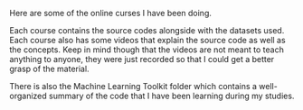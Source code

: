 Here are some of the online curses I have been doing.

Each course contains the source codes alongside with the datasets used. Each course also has some videos that explain the source code as well as the concepts. Keep in mind though that the videos are not meant to teach anything to anyone, they were just recorded so that I could get a better grasp of the material.

There is also the Machine Learning Toolkit folder which contains a well-organized summary of the code that I have been learning during my studies.
